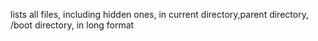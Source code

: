 lists all files, including hidden ones, in current directory,parent directory, /boot directory, in long format

